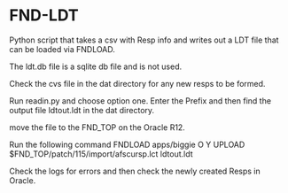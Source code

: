 FND-LDT
=======

Python script that takes a csv with Resp info and writes out a LDT file that can be loaded via FNDLOAD.

The ldt.db file is a sqlite db file and is not used.

Check the cvs file in the dat directory for any new resps to be formed.

Run readin.py and choose option one. Enter the Prefix and then find the output file ldtout.ldt in the dat directory.

move the file to the FND_TOP on the Oracle R12.

Run the following command FNDLOAD apps/biggie O Y UPLOAD $FND_TOP/patch/115/import/afscursp.lct ldtout.ldt 

Check the logs for errors and then check the newly created Resps in Oracle.
